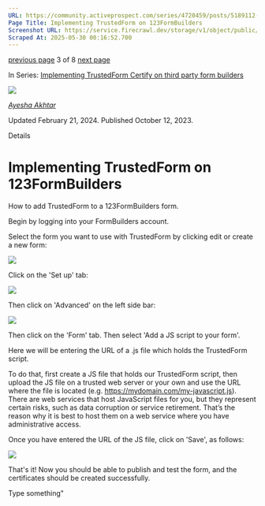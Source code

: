 ```yaml
---
URL: https://community.activeprospect.com/series/4720459/posts/5189112-implementing-trustedform-on-123formbuilders
Page Title: Implementing TrustedForm on 123FormBuilders
Screenshot URL: https://service.firecrawl.dev/storage/v1/object/public/media/screenshot-501ab3eb-354f-4415-840d-1c0f20aa55e7.png
Scraped At: 2025-05-30 00:16:52.700
---
```


[previous page](https://community.activeprospect.com/series/4720459/posts/4388124-trustedform-certify-and-multi-step-forms) 3 of 8 [next page](https://community.activeprospect.com/series/4720459/posts/4062119-wordpress-form-generators-and-trustedform)

In Series: [Implementing TrustedForm Certify on third party form builders](https://community.activeprospect.com/series/4720459-implementing-trustedform-certify-on-third-party-form-builders)

[![](https://content2.bloomfire.com/avatars/users/1966401/thumb/thumbnail.png?f=1692038964&Expires=1748567804&Signature=cIaqzD1aCEnFNedh3WRtWp-cGUPhNBlskGS368~XD-9QNa~T9gzOooBeuqNV2SrsLwX6cADxy7nSEBoIsifwFYtzP8hn~5ImbVsIq7RJEOfy6QLZWG3FTVZk70vVR1I3Q5aOTN7ncLwdjIxObIIeIpvsQO230FZXNowFFcEjCD~Cmy2PVptuFlHrYhFOESC0gw3s2GfwdaFYgeEK7hnHqXyOaf5v4nY9z2w~64TqBARra6XihO0JeTZ1~LEeUf67mXE89i65N5~Jgi0u520ubruxBf7K9jVeTFHCeKQ2dv4n9PEyLstMMOA9hSeWRA2fFzMfFGxd1KZ0hssLyzYWXw__&Key-Pair-Id=APKAIDFCFZ2UHE5LPIUA)](https://community.activeprospect.com/memberships/9624817-ayesha-akhtar)

[_Ayesha Akhtar_](https://community.activeprospect.com/memberships/9624817-ayesha-akhtar)

Updated February 21, 2024. Published October 12, 2023.

Details

# Implementing TrustedForm on 123FormBuilders

How to add TrustedForm to a 123FormBuilders form.

Begin by logging into your FormBuilders account.

Select the form you want to use with TrustedForm by clicking edit or create a new form:

![](https://content2.bloomfire.com/thumbnails/contents/003/923/768/original.png?f=1697076499&Expires=1748567804&Signature=b68QIExp3wagKVOjkrYAyni2CBDbYzpJFKi8CUuP6XJh4bwwiVOWE30AGkszjt~wRtMyNYkti9X02cZ4D4cVzq3jL5kinDeAdTVUnre~bvBMHyZRAHrh~KENsyb08mkcMnLtr8wU67NjQ0GiKqteluOM2rAFagPBwbkNVh4Op8vSVh~g3tDhZTMMOhcj~f-aMgrDKgDllxetGpXbrJARXW6L~AtlcaQHxZFLFYALH015xwHqQTdG0ioZWIRo-D8TA2iAjcYN~b4DOZBTk03ltrxhlPiDudQCAIS06adxxgiiZxbGu~aB91S0~Ce2haTZBYv~xvIMtZIAQa37TNLqrQ__&Key-Pair-Id=APKAIDFCFZ2UHE5LPIUA)

Click on the 'Set up' tab:

![](https://content2.bloomfire.com/thumbnails/contents/003/923/769/original.png?f=1697076862&Expires=1748567804&Signature=QdTyn13KdpEwdwmM3Vv-TtN6AVKz~oHQHX3oyvmH6a4UObgwFvxZPpUgkOWsmCepy1pGJUBQj27S-44tTCwiBYFPqBej5IjGlf580InMJNhyAOJw7cP6B1qXicGT7Sl0cNGQmZoKSAxO~pVj6-M9DPT5gpkmNJw3~C2K6VFzcOv6i032iG4bFfqLTaBNxhqntQACdWzIw8q3YYSxSnRxjjzG55Sfn4di-7urb~3SL4T66r6K3V6exwvJHGAm2aF-78GomUAhSwuUACZSn2uOo1Hd3dwP7XH2YQ1CRnxYktiG~MmgKo80evVdUZ-PJm80eol1xID9cPZsOrPFrP1-8w__&Key-Pair-Id=APKAIDFCFZ2UHE5LPIUA)

Then click on 'Advanced' on the left side bar:

![](https://content3.bloomfire.com/thumbnails/contents/003/923/778/original.png?f=1697077120&Expires=1748567804&Signature=uE80c5ybEmm0qh36pm8VJDZD4vI43EucIjlR0QP9BzhfkfpLWPU-DTIIzVDZnG8IV7ejtm8qJnFiqUhHjOsH-A1efzv3beXXNWEE58ORgMF1dL9rlO4rvDZnu03yqV6XPHS7m8H~i7JCyMH~s0QbcRLHGNOrq6d~BblodTZMBOESxxdik4zCPxxCRQIyuGlzkQnlBozGe8-oSaSIFyPLzxEraaOV4SlpozIFj0ndUBfepBgQM~5AsL3raMFkrzFhmql6jX1pdFS0hVJc0wAOWZROB95Egiwj40RKH6dEK~cK2MkFxY5oHJPJ0p~Wyln0Kng3D9BfM2-m2V4yDa5gsA__&Key-Pair-Id=APKAIDFCFZ2UHE5LPIUA)

Then click on the 'Form' tab. Then select 'Add a JS script to your form'.

Here we will be entering the URL of a .js file which holds the TrustedForm script.

To do that, first create a JS file that holds our TrustedForm script, then upload the JS file on a trusted web server or your own and use the URL where the file is located (e.g. https://mydomain.com/my-javascript.js). There are web services that host JavaScript files for you, but they represent certain risks, such as data corruption or service retirement. That’s the reason why it is best to host them on a web service where you have administrative access.

Once you have entered the URL of the JS file, click on 'Save', as follows:

![](https://content3.bloomfire.com/thumbnails/contents/003/923/784/original.png?f=1697077679&Expires=1748567804&Signature=QSTTXm7sbVsr3tRBdiRGRk0j424Ckzx03EdzT8HNZudmjF7u9a7fW54zRupB2iXQVD~8JoU8UusmC1a3aHqaUCFbRaydXhZWYT8~XyxLtEsWqfrq5EpnwaI5YyzJucPUpGdiRRj9sD-Z77AR-p8ieFrvQnJb4UlCLCQF-dvHp6t2AW8Aii8BqVOCvoXrVL3QUv2gA2zYzshg0Hzfl6ioWXlhxF6xIran0H61sYy8tpjIQ6iUvKNm9feotfzdlSvAo8uUq9KSmqkw94YnV018GWm9xK7~RTsd~nafZvDTC6CPT97B7z~9yFqMDixyP3fX-a-su1-OQh5pioc~tvAO4w__&Key-Pair-Id=APKAIDFCFZ2UHE5LPIUA)

That's it! Now you should be able to publish and test the form, and the certificates should be created successfully.

Type something"

